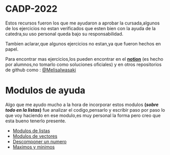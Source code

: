 # **CADP-2022**
Estos recursos fueron los que me ayudaron a aprobar la cursada,algunos de los ejercicios no estan verificados que esten bien con la ayuda de la catedra,su uso personal queda bajo su responsabilidad.


Tambien aclarar,que algunos ejercicios no estan,ya que fueron hechos en papel.

Para encontrar mas ejercicios,los pueden encontrar en el **[notion](https://www.notion.so/CADP-12584257b8ee4a50ae36cb074b4dd34a)** (es hecho por alumnos,no tomarlo como soluciones oficiales) y en otros repositorios de github como : [@MelisaIwasaki]([url](https://github.com/MelisaIwasaki/CADP-2022))

# **Modulos de ayuda**

Algo que me ayudo mucho a la hora de incorporar estos modulos **(_sobre todo en la listas_)** fue analizar el codigo,pensarlo y escribir paso por paso lo que voy haciendo en ese modulo,es muy personal la forma pero creo que esta bueno tenerlo presente.

- [Modulos de listas](https://github.com/dntluchini/CADP-2022/tree/main/Modulos/Listas)
- [Modulos de vectores](https://github.com/dntluchini/CADP-2022/tree/main/Modulos/Vectores)
- [Descomponer un numero](https://github.com/dntluchini/CADP-2022/blob/main/Modulos/Descomponer%20un%20numero%20(contador%20pares%20impares).txt)
- [Maximos y minimos](https://github.com/dntluchini/CADP-2022/blob/main/Modulos/Maximos%20y%20minimos)
